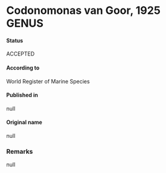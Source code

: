 Codonomonas van Goor, 1925 GENUS
=======

#### Status
ACCEPTED

#### According to
World Register of Marine Species

#### Published in
null

#### Original name
null

### Remarks
null